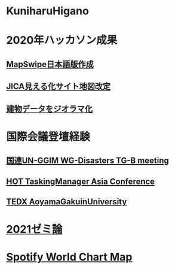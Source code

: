 # KuniharuHigano

# 2020年ハッカソン成果

## [MapSwipe日本語版作成](https://medium.com/furuhashilab/youthmappersagu-%E3%83%8F%E3%83%83%E3%82%AB%E3%82%BD%E3%83%B3-b352b06ce0e5?source=friends_link&sk=c10ccd4d644f11471885506efc05d785)

## [JICA見える化サイト地図改定](https://medium.com/furuhashilab/%E3%81%A4%E3%81%84%E3%81%ABjica%E3%81%AE%E3%81%8A%E5%8A%9B%E3%81%AB%E3%81%AA%E3%82%8C%E3%82%8B%E6%97%A5%E3%81%8C-b9f9d7cbba80?source=friends_link&sk=c4c99fcad7c8a8439408bf382a93f1f0)

## [建物データをジオラマ化](https://medium.com/furuhashilab/%E3%81%A4%E3%81%84%E3%81%ABjica%E3%81%AE%E3%81%8A%E5%8A%9B%E3%81%AB%E3%81%AA%E3%82%8C%E3%82%8B%E6%97%A5%E3%81%8C-b9f9d7cbba80?source=friends_link&sk=c4c99fcad7c8a8439408bf382a93f1f0)

# 国際会議登壇経験
## [国連UN-GGIM WG-Disasters TG-B meeting](https://medium.com/furuhashilab/%E5%9B%BD%E9%80%A3ggim%E3%81%AB%E7%99%BB%E5%A3%87-910329cc4dd4)

## [HOT TaskingManager Asia Conference](https://www.youtube.com/watch?v=-Hv2pw6NTfg&t=6s)

## [TEDX AoyamaGakuinUniversity](https://youtu.be/5NQW41waTwY)

# [2021ゼミ論](https://github.com/furuhashilab/2021gsc_KuniharuHigano)

# [Spotify World Chart Map](https://furuhashilab.github.io/Spotify_worldchart/)
